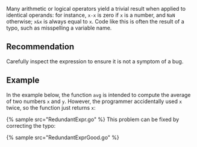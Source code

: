 Many arithmetic or logical operators yield a trivial result when applied to identical operands: for instance, `x-x` is zero if `x` is a number, and `NaN` otherwise; `x&x` is always equal to `x`. Code like this is often the result of a typo, such as misspelling a variable name.


## Recommendation
Carefully inspect the expression to ensure it is not a symptom of a bug.


## Example
In the example below, the function `avg` is intended to compute the average of two numbers `x` and `y`. However, the programmer accidentally used `x` twice, so the function just returns `x`:

{% sample src="RedundantExpr.go" %}
This problem can be fixed by correcting the typo:

{% sample src="RedundantExprGood.go" %}
